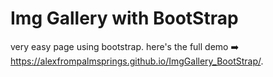 # Img Gallery with BootStrap

 very easy page using bootstrap.
 here's the full demo ➡️ https://alexfrompalmsprings.github.io/ImgGallery_BootStrap/.